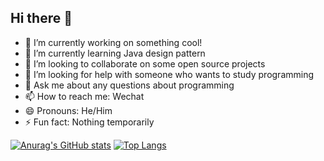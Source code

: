 ## Hi there 👋

- 🔭 I’m currently working on something cool!
- 🌱 I’m currently learning Java design pattern
- 👯 I’m looking to collaborate on some open source projects
- 🤔 I’m looking for help with someone who wants to study programming
- 💬 Ask me about any questions about programming
- 📫 How to reach me: Wechat
- 😄 Pronouns: He/Him
- ⚡ Fun fact: Nothing temporarily

[![Anurag's GitHub stats](https://github-readme-stats.vercel.app/api?username=archiecheng&count_private=true&show_icons=true&theme=tokyonight)](https://github.com/anuraghazra/github-readme-stats)
[![Top Langs](https://github-readme-stats.vercel.app/api/top-langs/?username=archiecheng)](https://github.com/anuraghazra/github-readme-stats)
